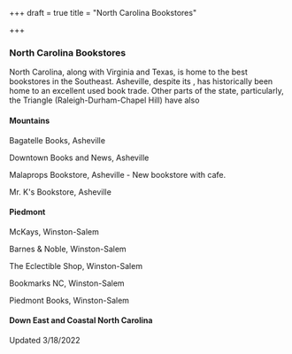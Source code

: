 +++
draft = true
title = "North Carolina Bookstores"

+++
### North Carolina Bookstores

North Carolina, along with Virginia and Texas, is home to the best bookstores in the Southeast. Asheville, despite its , has historically been home to an excellent used book trade. Other parts of the state, particularly, the Triangle (Raleigh-Durham-Chapel Hill) have also 

#### Mountains

Bagatelle Books, Asheville

Downtown Books and News, Asheville

Malaprops Bookstore, Asheville - New bookstore with cafe.

Mr. K's Bookstore, Asheville



#### Piedmont

McKays, Winston-Salem

Barnes & Noble, Winston-Salem

The Eclectible Shop, Winston-Salem

Bookmarks NC, Winston-Salem

Piedmont Books, Winston-Salem


#### Down East and Coastal North Carolina

Updated 3/18/2022